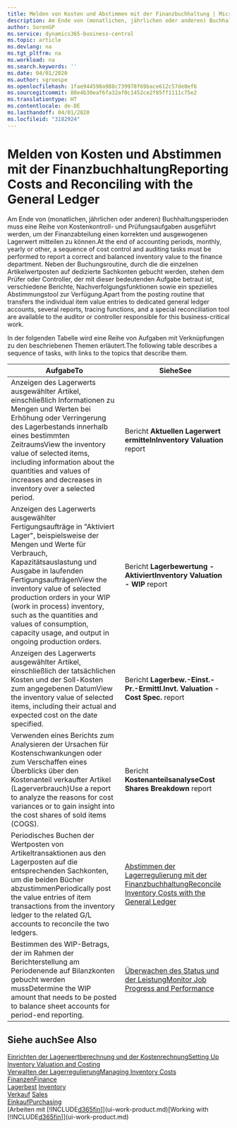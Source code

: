 ```yaml
---
title: Melden von Kosten und Abstimmen mit der Finanzbuchhaltung | Microsoft Docs
description: Am Ende von (monatlichen, jährlichen oder anderen) Buchhaltungsperioden muss eine Reihe von Kostenkontroll- und Prüfungsaufgaben ausgeführt werden, um der Finanzabteilung einen korrekten und ausgewogenen Lagerwert mitteilen zu können. Neben der Buchungsroutine, durch die die einzelnen Artikelwertposten auf dedizierte Sachkonten gebucht werden, stehen dem Prüfer oder Controller, der mit dieser bedeutenden Aufgabe betraut ist, verschiedene Berichte, Nachverfolgungsfunktionen sowie ein spezielles Abstimmungstool zur Verfügung.
author: SorenGP
ms.service: dynamics365-business-central
ms.topic: article
ms.devlang: na
ms.tgt_pltfrm: na
ms.workload: na
ms.search.keywords: ''
ms.date: 04/01/2020
ms.author: sgroespe
ms.openlocfilehash: 1fae944598a988c739978f69bace612c57de0ef6
ms.sourcegitcommit: 88e4b30eaf6fa32af0c1452ce2f85ff1111c75e2
ms.translationtype: HT
ms.contentlocale: de-DE
ms.lasthandoff: 04/01/2020
ms.locfileid: "3182924"
---
```

# <a name="reporting-costs-and-reconciling-with-the-general-ledger"></a><span data-ttu-id="b1096-104">Melden von Kosten und Abstimmen mit der Finanzbuchhaltung</span><span class="sxs-lookup"><span data-stu-id="b1096-104">Reporting Costs and Reconciling with the General Ledger</span></span>
<span data-ttu-id="b1096-105">Am Ende von (monatlichen, jährlichen oder anderen) Buchhaltungsperioden muss eine Reihe von Kostenkontroll- und Prüfungsaufgaben ausgeführt werden, um der Finanzabteilung einen korrekten und ausgewogenen Lagerwert mitteilen zu können.</span><span class="sxs-lookup"><span data-stu-id="b1096-105">At the end of accounting periods, monthly, yearly or other, a sequence of cost control and auditing tasks must be performed to report a correct and balanced inventory value to the finance department.</span></span> <span data-ttu-id="b1096-106">Neben der Buchungsroutine, durch die die einzelnen Artikelwertposten auf dedizierte Sachkonten gebucht werden, stehen dem Prüfer oder Controller, der mit dieser bedeutenden Aufgabe betraut ist, verschiedene Berichte, Nachverfolgungsfunktionen sowie ein spezielles Abstimmungstool zur Verfügung.</span><span class="sxs-lookup"><span data-stu-id="b1096-106">Apart from the posting routine that transfers the individual item value entries to dedicated general ledger accounts, several reports, tracing functions, and a special reconciliation tool are available to the auditor or controller responsible for this business-critical work.</span></span>  

 <span data-ttu-id="b1096-107">In der folgenden Tabelle wird eine Reihe von Aufgaben mit Verknüpfungen zu den beschriebenen Themen erläutert.</span><span class="sxs-lookup"><span data-stu-id="b1096-107">The following table describes a sequence of tasks, with links to the topics that describe them.</span></span>   

|<span data-ttu-id="b1096-108">**Aufgabe**</span><span class="sxs-lookup"><span data-stu-id="b1096-108">**To**</span></span>|<span data-ttu-id="b1096-109">**Siehe**</span><span class="sxs-lookup"><span data-stu-id="b1096-109">**See**</span></span>|  
|------------|-------------|  
|<span data-ttu-id="b1096-110">Anzeigen des Lagerwerts ausgewählter Artikel, einschließlich Informationen zu Mengen und Werten bei Erhöhung oder Verringerung des Lagerbestands innerhalb eines bestimmten Zeitraums</span><span class="sxs-lookup"><span data-stu-id="b1096-110">View the inventory value of selected items, including information about the quantities and values of increases and decreases in inventory over a selected period.</span></span>|<span data-ttu-id="b1096-111">Bericht **Aktuellen Lagerwert ermitteln**</span><span class="sxs-lookup"><span data-stu-id="b1096-111">**Inventory Valuation** report</span></span>|  
|<span data-ttu-id="b1096-112">Anzeigen des Lagerwerts ausgewählter Fertigungsaufträge in "Aktiviert Lager", beispielsweise der Mengen und Werte für Verbrauch, Kapazitätsauslastung und Ausgabe in laufenden Fertigungsaufträgen</span><span class="sxs-lookup"><span data-stu-id="b1096-112">View the inventory value of selected production orders in your WIP (work in process) inventory, such as the quantities and values of consumption, capacity usage, and output in ongoing production orders.</span></span>|<span data-ttu-id="b1096-113">Bericht **Lagerbewertung - Aktiviert**</span><span class="sxs-lookup"><span data-stu-id="b1096-113">**Inventory Valuation - WIP** report</span></span>|  
|<span data-ttu-id="b1096-114">Anzeigen des Lagerwerts ausgewählter Artikel, einschließlich der tatsächlichen Kosten und der Soll-Kosten zum angegebenen Datum</span><span class="sxs-lookup"><span data-stu-id="b1096-114">View the inventory value of selected items, including their actual and expected cost on the date specified.</span></span>|<span data-ttu-id="b1096-115">Bericht **Lagerbew.-Einst.-Pr.-Ermittl.**</span><span class="sxs-lookup"><span data-stu-id="b1096-115">**Invt. Valuation - Cost Spec.** report</span></span>|  
|<span data-ttu-id="b1096-116">Verwenden eines Berichts zum Analysieren der Ursachen für Kostenschwankungen oder zum Verschaffen eines Überblicks über den Kostenanteil verkaufter Artikel (Lagerverbrauch)</span><span class="sxs-lookup"><span data-stu-id="b1096-116">Use a report to analyze the reasons for cost variances or to gain insight into the cost shares of sold items (COGS).</span></span>|<span data-ttu-id="b1096-117">Bericht **Kostenanteilsanalyse**</span><span class="sxs-lookup"><span data-stu-id="b1096-117">**Cost Shares Breakdown** report</span></span>|  
|<span data-ttu-id="b1096-118">Periodisches Buchen der Wertposten von Artikeltransaktionen aus den Lagerposten auf die entsprechenden Sachkonten, um die beiden Bücher abzustimmen</span><span class="sxs-lookup"><span data-stu-id="b1096-118">Periodically post the value entries of item transactions from the inventory ledger to the related G/L accounts to reconcile the two ledgers.</span></span>|[<span data-ttu-id="b1096-119">Abstimmen der Lagerregulierung mit der Finanzbuchhaltung</span><span class="sxs-lookup"><span data-stu-id="b1096-119">Reconcile Inventory Costs with the General Ledger</span></span>](finance-how-to-post-inventory-costs-to-the-general-ledger.md)|  
|<span data-ttu-id="b1096-120">Bestimmen des WIP-Betrags, der im Rahmen der Berichterstellung am Periodenende auf Bilanzkonten gebucht werden muss</span><span class="sxs-lookup"><span data-stu-id="b1096-120">Determine the WIP amount that needs to be posted to balance sheet accounts for period-end reporting.</span></span>|[<span data-ttu-id="b1096-121">Überwachen des Status und der Leistung</span><span class="sxs-lookup"><span data-stu-id="b1096-121">Monitor Job Progress and Performance</span></span>](projects-how-monitor-progress-performance.md)|

## <a name="see-also"></a><span data-ttu-id="b1096-122">Siehe auch</span><span class="sxs-lookup"><span data-stu-id="b1096-122">See Also</span></span>  
[<span data-ttu-id="b1096-123">Einrichten der Lagerwertberechnung und der Kostenrechnung</span><span class="sxs-lookup"><span data-stu-id="b1096-123">Setting Up Inventory Valuation and Costing</span></span>](finance-set-up-inventory-valuation-and-costing.md)  
[<span data-ttu-id="b1096-124">Verwalten der Lagerregulierung</span><span class="sxs-lookup"><span data-stu-id="b1096-124">Managing Inventory Costs</span></span>](finance-manage-inventory-costs.md)  
[<span data-ttu-id="b1096-125">Finanzen</span><span class="sxs-lookup"><span data-stu-id="b1096-125">Finance</span></span>](finance.md)  
<span data-ttu-id="b1096-126">[Lagerbest](inventory-manage-inventory.md) </span><span class="sxs-lookup"><span data-stu-id="b1096-126">[Inventory](inventory-manage-inventory.md) </span></span>  
<span data-ttu-id="b1096-127">[Verkauf](sales-manage-sales.md) </span><span class="sxs-lookup"><span data-stu-id="b1096-127">[Sales](sales-manage-sales.md) </span></span>  
[<span data-ttu-id="b1096-128">Einkauf</span><span class="sxs-lookup"><span data-stu-id="b1096-128">Purchasing</span></span>](purchasing-manage-purchasing.md)  
<span data-ttu-id="b1096-129">[Arbeiten mit [!INCLUDE[d365fin](includes/d365fin_md.md)]](ui-work-product.md)</span><span class="sxs-lookup"><span data-stu-id="b1096-129">[Working with [!INCLUDE[d365fin](includes/d365fin_md.md)]](ui-work-product.md)</span></span>
